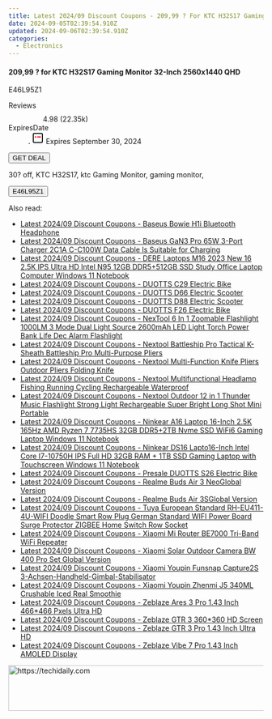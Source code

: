 ```yaml
---
title: Latest 2024/09 Discount Coupons - 209,99 ? For KTC H32S17 Gaming Monitor 32-Inch 2560X1440 QHD
date: 2024-09-05T02:39:54.910Z
updated: 2024-09-06T02:39:54.910Z
categories:
  - Electronics
---
```



<div class="max-w-4xl mx-auto grid grid-cols-1 lg:max-w-5xl lg:gap-x-20 lg:grid-cols-2">
  <div class="relative p-3 col-start-1 row-start-1 flex flex-col-reverse rounded-lg bg-gradient-to-t from-black/75 via-black/0 sm:bg-none sm:row-start-2 sm:p-0 lg:row-start-1">
    <h4 class="mt-1 text-lg font-semibold text-white sm:text-slate-900 md:text-2xl dark:sm:text-white">209,99 ? for KTC H32S17 Gaming Monitor 32-Inch 2560x1440 QHD</h4>
    <p class="text-sm leading-4 font-medium text-white sm:text-slate-500 dark:sm:text-slate-400">E46L95Z1</p>
  </div>
  
  <div class="col-start-1 col-end-3 row-start-1 grid gap-4 sm:mb-6 sm:grid-cols-4 lg:col-start-2 lg:row-span-6 lg:row-end-6 lg:mb-0 lg:gap-6">
    
  </div>
  <dl class="row-start-2 mt-4 flex items-center text-xs font-medium sm:row-start-3 sm:mt-1 md:mt-2.5 lg:row-start-2">
    <dt class="sr-only">Reviews</dt>
    <dd class="flex items-center text-indigo-600 dark:text-indigo-400">
      <svg width="24" height="24" fill="none" aria-hidden="true" class="mr-1 stroke-current dark:stroke-indigo-500">
        <path d="m12 5 2 5h5l-4 4 2.103 5L12 16l-5.103 3L9 14l-4-4h5l2-5Z" stroke-width="2" stroke-linecap="round" stroke-linejoin="round" />
      </svg>
      <span>4.98 <span class="font-normal text-slate-400">(22.35k)</span></span>
    </dd>
    <dt class="sr-only">ExpiresDate</dt>
    <dd class="flex items-center">
      <svg width="2" height="2" aria-hidden="true" fill="currentColor" class="mx-3 text-slate-300">
        <circle cx="1" cy="1" r="1" />
      </svg>
      <svg width="24" height="24" viewBox="0 0 24 24" fill="none" stroke="currentColor" stroke-width="2">
        <rect x="3" y="3" width="18" height="18" rx="2" fill="#fff" />
        <path d="M6 10L18 10" stroke="red" stroke-width="2" fill="none" />
        <path d="M10 6L10 18" stroke="#fff" stroke-width="2" fill="none" />
      </svg>
      Expires September 30, 2024    </dd>
  </dl>
  <div class="col-start-1 row-start-3 mt-4 self-center sm:col-start-2 sm:row-span-2 sm:row-start-2 sm:mt-0 lg:col-start-1 lg:row-start-3 lg:row-end-4 lg:mt-6">
    <button type="button" onClick="javascript:window.open(decodeURIComponent('https%3A%2F%2Fwww.shareasale.com%2Fu.cfm%3Fd%3D1038529%26m%3D77450%26u%3D4338022'), '_blank');void(0);" class="rounded-lg bg-red-600 px-3 py-2 text-sm font-medium leading-6 text-white">GET DEAL</button>
  </div>
  <p class="col-start-1 mt-4 text-sm leading-6 sm:col-span-2 lg:col-span-1 lg:row-start-4 lg:mt-6 dark:text-slate-400">
  30? off, 
KTC H32S17, ktc Gaming Monitor, gaming monitor,    <div>
      <button type="button" onClick="javascript:window.open(decodeURIComponent('https%3A%2F%2Fwww.shareasale.com%2Fu.cfm%3Fd%3D1038529%26m%3D77450%26u%3D4338022'), '_blank');void(0);" class="bg-green-600 text-white text-sm leading-6 font-medium py-2 px-3 rounded-lg">E46L95Z1</button>
    </div>
  </p>
</div>
<span class="atpl-alsoreadstyle">Also read:</span>
<div><ul>
<li><a href="https://coupons.techidaily.com/coupon-1118624-share-97331-sale/"><u>Latest 2024/09 Discount Coupons - Baseus Bowie H1i Bluetooth Headphone</u></a></li>
<li><a href="https://coupons.techidaily.com/coupon-1118625-share-97331-sale/"><u>Latest 2024/09 Discount Coupons - Baseus GaN3 Pro 65W 3-Port Charger 2C1A C-C100W Data Cable Is Suitable for Charging</u></a></li>
<li><a href="https://coupons.techidaily.com/coupon-1118577-share-97331-sale/"><u>Latest 2024/09 Discount Coupons - DERE Laptops M16 2023 New 16  2.5K IPS Ultra HD Intel N95 12GB DDR5+512GB SSD Study Office Laptop Computer Windows 11 Notebook</u></a></li>
<li><a href="https://coupons.techidaily.com/coupon-1118627-share-97331-sale/"><u>Latest 2024/09 Discount Coupons - DUOTTS C29 Electric Bike</u></a></li>
<li><a href="https://coupons.techidaily.com/coupon-1118630-share-97331-sale/"><u>Latest 2024/09 Discount Coupons - DUOTTS D66 Electric Scooter</u></a></li>
<li><a href="https://coupons.techidaily.com/coupon-1118631-share-97331-sale/"><u>Latest 2024/09 Discount Coupons - DUOTTS D88 Electric Scooter</u></a></li>
<li><a href="https://coupons.techidaily.com/coupon-1118628-share-97331-sale/"><u>Latest 2024/09 Discount Coupons - DUOTTS F26 Electric Bike</u></a></li>
<li><a href="https://coupons.techidaily.com/coupon-1118626-share-97331-sale/"><u>Latest 2024/09 Discount Coupons - NexTool 6 In 1 Zoomable Flashlight 1000LM 3 Mode Dual Light Source 2600mAh LED Light Torch Power Bank Life Dec Alarm Flashlight</u></a></li>
<li><a href="https://coupons.techidaily.com/coupon-1118623-share-97331-sale/"><u>Latest 2024/09 Discount Coupons - Nextool Battleship Pro Tactical K-Sheath Battleship Pro Multi-Purpose Pliers</u></a></li>
<li><a href="https://coupons.techidaily.com/coupon-1118621-share-97331-sale/"><u>Latest 2024/09 Discount Coupons - Nextool Multi-Function Knife Pliers Outdoor Pliers Folding Knife</u></a></li>
<li><a href="https://coupons.techidaily.com/coupon-1118622-share-97331-sale/"><u>Latest 2024/09 Discount Coupons - Nextool Multifunctional Headlamp Fishing Running Cycling Rechargeable Waterproof</u></a></li>
<li><a href="https://coupons.techidaily.com/coupon-1118620-share-97331-sale/"><u>Latest 2024/09 Discount Coupons - Nextool Outdoor 12 in 1 Thunder Music Flashlight Strong Light Rechargeable Super Bright Long Shot Mini Portable</u></a></li>
<li><a href="https://coupons.techidaily.com/coupon-1118575-share-97331-sale/"><u>Latest 2024/09 Discount Coupons - Ninkear A16 Laptop 16-Inch 2.5K 165Hz AMD Ryzen 7 7735HS 32GB DDR5+2TB Nvme SSD WiFi6 Gaming Laptop Windows 11 Notebook</u></a></li>
<li><a href="https://coupons.techidaily.com/coupon-1118576-share-97331-sale/"><u>Latest 2024/09 Discount Coupons - Ninkear DS16 Lapto16-Inch Intel Core I7-10750H IPS Full HD 32GB RAM + 1TB SSD Gaming Laptop with Touchscreen Windows 11 Notebook</u></a></li>
<li><a href="https://coupons.techidaily.com/coupon-1118629-share-97331-sale/"><u>Latest 2024/09 Discount Coupons - Presale DUOTTS S26 Electric Bike</u></a></li>
<li><a href="https://coupons.techidaily.com/coupon-1118633-share-97331-sale/"><u>Latest 2024/09 Discount Coupons - Realme Buds Air 3 NeoGlobal Version</u></a></li>
<li><a href="https://coupons.techidaily.com/coupon-1118632-share-97331-sale/"><u>Latest 2024/09 Discount Coupons - Realme Buds Air 3SGlobal Version</u></a></li>
<li><a href="https://coupons.techidaily.com/coupon-1118574-share-97331-sale/"><u>Latest 2024/09 Discount Coupons - Tuya European Standard RH-EU411-4U-WIFI Doodle Smart Row Plug German Standard WIFI Power Board Surge Protector ZIGBEE Home Switch Row Socket</u></a></li>
<li><a href="https://coupons.techidaily.com/coupon-1118579-share-97331-sale/"><u>Latest 2024/09 Discount Coupons - Xiaomi Mi Router BE7000 Tri-Band WiFi Repeater</u></a></li>
<li><a href="https://coupons.techidaily.com/coupon-1118578-share-97331-sale/"><u>Latest 2024/09 Discount Coupons - Xiaomi Solar Outdoor Camera BW 400 Pro Set Global Version</u></a></li>
<li><a href="https://coupons.techidaily.com/coupon-1118573-share-97331-sale/"><u>Latest 2024/09 Discount Coupons - Xiaomi Youpin Funsnap Capture2S 3-Achsen-Handheld-Gimbal-Stabilisator</u></a></li>
<li><a href="https://coupons.techidaily.com/coupon-1118572-share-97331-sale/"><u>Latest 2024/09 Discount Coupons - Xiaomi Youpin Zhenmi J5 340ML Crushable Iced Real Smoothie</u></a></li>
<li><a href="https://coupons.techidaily.com/coupon-1118569-share-97331-sale/"><u>Latest 2024/09 Discount Coupons - Zeblaze Ares 3 Pro 1.43 Inch 466*466 Pxels Ultra HD</u></a></li>
<li><a href="https://coupons.techidaily.com/coupon-1118571-share-97331-sale/"><u>Latest 2024/09 Discount Coupons - Zeblaze GTR 3 360*360 HD Screen</u></a></li>
<li><a href="https://coupons.techidaily.com/coupon-1118568-share-97331-sale/"><u>Latest 2024/09 Discount Coupons - Zeblaze GTR 3 Pro 1.43 Inch Ultra HD</u></a></li>
<li><a href="https://coupons.techidaily.com/coupon-1118570-share-97331-sale/"><u>Latest 2024/09 Discount Coupons - Zeblaze Vibe 7 Pro 1.43 Inch AMOLED Display</u></a></li>
</ul></div>

<ins class="adsbygoogle"
      style="display:block"
      data-ad-client="ca-pub-7571918770474297"
      data-ad-slot="8358498916"
      data-ad-format="auto"
      data-full-width-responsive="true"></ins>
<!-- affiliate ads begin -->
<a href="https://aligracehair.sjv.io/c/5597632/2016148/19272" target="_top" id="2016148">
  <img src="//a.impactradius-go.com/display-ad/19272-2016148" border="0" alt="https://techidaily.com" width="728" height="90"/>
</a>
<img height="0" width="0" src="https://aligracehair.sjv.io/i/5597632/2016148/19272" style="position:absolute;visibility:hidden;" border="0" />
<!-- affiliate ads end -->